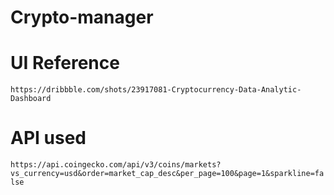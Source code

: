 # Crypto-manager

# UI Reference

`https://dribbble.com/shots/23917081-Cryptocurrency-Data-Analytic-Dashboard`

# API used 
`https://api.coingecko.com/api/v3/coins/markets?vs_currency=usd&order=market_cap_desc&per_page=100&page=1&sparkline=false`
